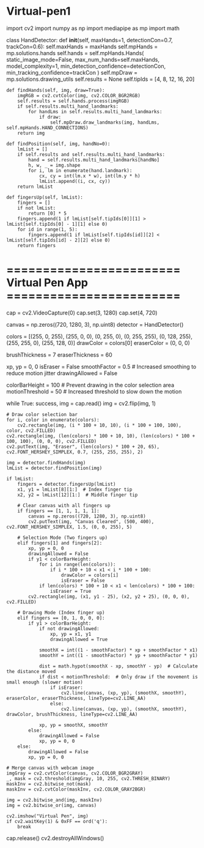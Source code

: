 # Virtual-pen1
import cv2
import numpy as np
import mediapipe as mp
import math

class HandDetector:
    def __init__(self, maxHands=1, detectionCon=0.7, trackCon=0.6):
        self.maxHands = maxHands
        self.mpHands = mp.solutions.hands
        self.hands = self.mpHands.Hands(
            static_image_mode=False,
            max_num_hands=self.maxHands,
            model_complexity=1,
            min_detection_confidence=detectionCon,
            min_tracking_confidence=trackCon
        )
        self.mpDraw = mp.solutions.drawing_utils
        self.results = None
        self.tipIds = [4, 8, 12, 16, 20]

    def findHands(self, img, draw=True):
        imgRGB = cv2.cvtColor(img, cv2.COLOR_BGR2RGB)
        self.results = self.hands.process(imgRGB)
        if self.results.multi_hand_landmarks:
            for handLms in self.results.multi_hand_landmarks:
                if draw:
                    self.mpDraw.draw_landmarks(img, handLms, self.mpHands.HAND_CONNECTIONS)
        return img

    def findPosition(self, img, handNo=0):
        lmList = []
        if self.results and self.results.multi_hand_landmarks:
            hand = self.results.multi_hand_landmarks[handNo]
            h, w, _ = img.shape
            for i, lm in enumerate(hand.landmark):
                cx, cy = int(lm.x * w), int(lm.y * h)
                lmList.append((i, cx, cy))
        return lmList

    def fingersUp(self, lmList):
        fingers = []
        if not lmList:
            return [0] * 5
        fingers.append(1 if lmList[self.tipIds[0]][1] > lmList[self.tipIds[0] - 1][1] else 0)
        for id in range(1, 5):
            fingers.append(1 if lmList[self.tipIds[id]][2] < lmList[self.tipIds[id] - 2][2] else 0)
        return fingers

# ======================== Virtual Pen App ========================
cap = cv2.VideoCapture(0)
cap.set(3, 1280)
cap.set(4, 720)

canvas = np.zeros((720, 1280, 3), np.uint8)
detector = HandDetector()

colors = [(255, 0, 255), (255, 0, 0), (0, 255, 0), (0, 255, 255), (0, 128, 255), (255, 255, 0), (255, 128, 0)]
drawColor = colors[0]
eraserColor = (0, 0, 0)

brushThickness = 7
eraserThickness = 60

xp, yp = 0, 0
isEraser = False
smoothFactor = 0.5  # Increased smoothing to reduce motion jitter
drawingAllowed = False

colorBarHeight = 100  # Prevent drawing in the color selection area
motionThreshold = 50  # Increased threshold to slow down the motion

while True:
    success, img = cap.read()
    img = cv2.flip(img, 1)

    # Draw color selection bar
    for i, color in enumerate(colors):
        cv2.rectangle(img, (i * 100 + 10, 10), (i * 100 + 100, 100), color, cv2.FILLED)
    cv2.rectangle(img, (len(colors) * 100 + 10, 10), (len(colors) * 100 + 100, 100), (0, 0, 0), cv2.FILLED)
    cv2.putText(img, "Eraser", (len(colors) * 100 + 20, 65), cv2.FONT_HERSHEY_SIMPLEX, 0.7, (255, 255, 255), 2)

    img = detector.findHands(img)
    lmList = detector.findPosition(img)

    if lmList:
        fingers = detector.fingersUp(lmList)
        x1, y1 = lmList[8][1:]  # Index finger tip
        x2, y2 = lmList[12][1:]  # Middle finger tip

        # Clear canvas with all fingers up
        if fingers == [1, 1, 1, 1, 1]:
            canvas = np.zeros((720, 1280, 3), np.uint8)
            cv2.putText(img, "Canvas Cleared", (500, 400), cv2.FONT_HERSHEY_SIMPLEX, 1.5, (0, 0, 255), 5)

        # Selection Mode (Two fingers up)
        elif fingers[1] and fingers[2]:
            xp, yp = 0, 0
            drawingAllowed = False
            if y1 < colorBarHeight:
                for i in range(len(colors)):
                    if i * 100 + 10 < x1 < i * 100 + 100:
                        drawColor = colors[i]
                        isEraser = False
                if len(colors) * 100 + 10 < x1 < len(colors) * 100 + 100:
                    isEraser = True
            cv2.rectangle(img, (x1, y1 - 25), (x2, y2 + 25), (0, 0, 0), cv2.FILLED)

        # Drawing Mode (Index finger up)
        elif fingers == [0, 1, 0, 0, 0]:
            if y1 > colorBarHeight:
                if not drawingAllowed:
                    xp, yp = x1, y1
                    drawingAllowed = True

                smoothX = int((1 - smoothFactor) * xp + smoothFactor * x1)
                smoothY = int((1 - smoothFactor) * yp + smoothFactor * y1)

                dist = math.hypot(smoothX - xp, smoothY - yp)  # Calculate the distance moved
                if dist < motionThreshold:  # Only draw if the movement is small enough (slower motion)
                    if isEraser:
                        cv2.line(canvas, (xp, yp), (smoothX, smoothY), eraserColor, eraserThickness, lineType=cv2.LINE_AA)
                    else:
                        cv2.line(canvas, (xp, yp), (smoothX, smoothY), drawColor, brushThickness, lineType=cv2.LINE_AA)

                xp, yp = smoothX, smoothY
            else:
                drawingAllowed = False
                xp, yp = 0, 0
        else:
            drawingAllowed = False
            xp, yp = 0, 0

    # Merge canvas with webcam image
    imgGray = cv2.cvtColor(canvas, cv2.COLOR_BGR2GRAY)
    _, mask = cv2.threshold(imgGray, 10, 255, cv2.THRESH_BINARY)
    maskInv = cv2.bitwise_not(mask)
    maskInv = cv2.cvtColor(maskInv, cv2.COLOR_GRAY2BGR)

    img = cv2.bitwise_and(img, maskInv)
    img = cv2.bitwise_or(img, canvas)

    cv2.imshow("Virtual Pen", img)
    if cv2.waitKey(1) & 0xFF == ord('q'):
        break

cap.release()
cv2.destroyAllWindows()
